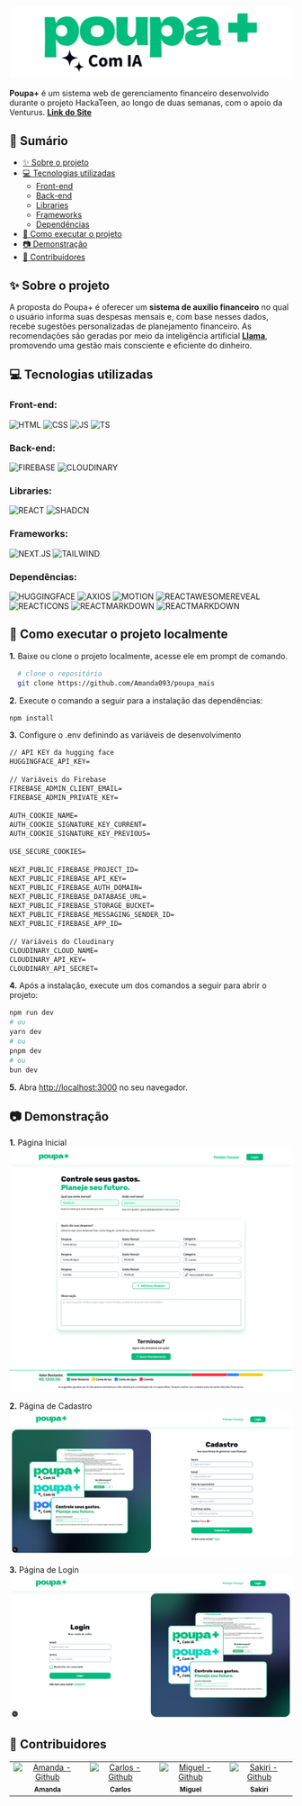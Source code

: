 ![Logo](public/poupamais.png)

**Poupa+** é um sistema web de gerenciamento financeiro desenvolvido durante o projeto HackaTeen, ao longo de duas semanas, com o apoio da Venturus. [**Link do Site**](https://poupa-mais-venturus.vercel.app/)

## 📖 Sumário

- [✨ Sobre o projeto](#-sobre-o-projeto)
- [💻 Tecnologias utilizadas](#-tecnologias-utilizadas)
  - [Front-end](#front-end)
  - [Back-end](#back-end)
  - [Libraries](#libraries)
  - [Frameworks](#framework)
  - [Dependências](#dependências)
- [📁 Como executar o projeto](#-Como-executar-o-projeto)
- [📷 Demonstração](#-demonstração)
- [💸 Contribuidores](#-contribuidores)

## ✨ Sobre o projeto

A proposta do Poupa+ é oferecer um **sistema de auxílio financeiro** no qual o usuário informa suas despesas mensais e, com base nesses dados, recebe sugestões personalizadas de planejamento financeiro. As recomendações são geradas por meio da inteligência artificial **[Llama](https://www.llama.com)**, promovendo uma gestão mais consciente e eficiente do dinheiro.

## 💻 Tecnologias utilizadas

### Front-end:

![HTML](https://img.shields.io/badge/HTML-E34F26?style=for-the-badge&logo=html5&logoColor=white)
![CSS](https://img.shields.io/badge/CSS-663399?&style=for-the-badge&logo=css&logoColor=white)
![JS](https://img.shields.io/badge/JavaScript-F7DF1E?style=for-the-badge&logo=javascript&logoColor=gray)
![TS](https://img.shields.io/badge/TypeScript-3178C6?style=for-the-badge&logo=typescript&logoColor=white)

### Back-end:

![FIREBASE](https://img.shields.io/badge/FIREBASE-DD2C00?&style=for-the-badge&logo=firebase&logoColor=white)
![CLOUDINARY](https://img.shields.io/badge/Cloudinary-3448C5?&style=for-the-badge&logo=cloudinary&logoColor=white)

### Libraries:

![REACT](https://img.shields.io/badge/REACT-0088CC?&style=for-the-badge&logo=react&logoColor=white)
![SHADCN](https://img.shields.io/badge/SHADCN-000000?&style=for-the-badge&logo=shadcnui&logoColor=white)

### Frameworks:

![NEXT.JS](https://img.shields.io/badge/NEXT.JS-000000?&style=for-the-badge&logo=nextdotjs&logoColor=white)
![TAILWIND](https://img.shields.io/badge/TAILWIND-06B6D4?&style=for-the-badge&logo=tailwindcss&logoColor=white)

### Dependências:

![HUGGINGFACE](https://img.shields.io/badge/hugging_face-FFD21E?&style=for-the-badge&logo=huggingface&logoColor=black)
![AXIOS](https://img.shields.io/badge/axios-5A29E4?&style=for-the-badge&logo=axios&logoColor=white)
![MOTION](https://img.shields.io/badge/motion-FFD21E?&style=for-the-badge&logo=axis&logoColor=white)
![REACTAWESOMEREVEAL](https://img.shields.io/badge/react_awesome_reveal-06B6D4?&style=for-the-badge&logo=react&logoColor=white)
![REACTICONS](https://img.shields.io/badge/ICONS-0088CC?&style=for-the-badge&logo=react&logoColor=white)
![REACTMARKDOWN](https://img.shields.io/badge/REACT_MARKDOWN-000000?&style=for-the-badge&logo=markdown&logoColor=white)
![REACTMARKDOWN](https://img.shields.io/badge/Sweet_alert_2-F7DF1E?&style=for-the-badge&logo=javascript&logoColor=black)

## 📁 Como executar o projeto localmente

**1.** Baixe ou clone o projeto localmente, acesse ele em prompt de comando.

```bash
  # clone o repositório
  git clone https://github.com/Amanda093/poupa_mais
```

**2.** Execute o comando a seguir para a instalação das dependências:

```bash
npm install
```

**3.** Configure o .env definindo as variáveis de desenvolvimento

```tsx
// API KEY da hugging face
HUGGINGFACE_API_KEY=

// Variáveis do Firebase
FIREBASE_ADMIN_CLIENT_EMAIL=
FIREBASE_ADMIN_PRIVATE_KEY=

AUTH_COOKIE_NAME=
AUTH_COOKIE_SIGNATURE_KEY_CURRENT=
AUTH_COOKIE_SIGNATURE_KEY_PREVIOUS=

USE_SECURE_COOKIES=

NEXT_PUBLIC_FIREBASE_PROJECT_ID=
NEXT_PUBLIC_FIREBASE_API_KEY=
NEXT_PUBLIC_FIREBASE_AUTH_DOMAIN=
NEXT_PUBLIC_FIREBASE_DATABASE_URL=
NEXT_PUBLIC_FIREBASE_STORAGE_BUCKET=
NEXT_PUBLIC_FIREBASE_MESSAGING_SENDER_ID=
NEXT_PUBLIC_FIREBASE_APP_ID=

// Variáveis do Cloudinary
CLOUDINARY_CLOUD_NAME=
CLOUDINARY_API_KEY=
CLOUDINARY_API_SECRET=
```

**4.** Após a instalação, execute um dos comandos a seguir para abrir o projeto:

```bash
npm run dev
# ou
yarn dev
# ou
pnpm dev
# ou
bun dev
```

**5.** Abra [http://localhost:3000](http://localhost:3000) no seu navegador.

## 📷 Demonstração

**1.** Página Inicial
![Tela-inicial](public/screenshot-principal.png)

**2.** Página de Cadastro
![Tela-de-cadastro](public/screenshot-cadastro.png)

**3.** Página de Login
![Tela-de-login](public/screenshot-login.png)

## 💸 Contribuidores

<div align=center>
  <table>
    <tr>
      <td align="center">
        <a href="https://github.com/Amanda093">
          <img src="https://avatars.githubusercontent.com/u/138123400?v=4" width="100px;" alt="Amanda - Github"/><br>
          <sub>
            <b>Amanda</b>
          </sub> <br>
        </a>
      </td>
      </td>
      <td align="center">
        <a href="https://github.com/Chrb09">
          <img src="https://avatars.githubusercontent.com/u/132484542?v=4" width="100px;" alt="Carlos - Github"/><br>
          <sub>
              <b>Carlos</b>
            </sub> <br>
        </a>
      </td>
      <td align="center">
        <a href="https://github.com/Underkyu">
          <img src="https://avatars.githubusercontent.com/u/125403398?v=4" width="100px;" alt="Miguel - Github"/><br>
          <sub>
              <b>Miguel</b>
            </sub> <br>
        </a>
      </td>
      <td align="center">
        <a href="https://github.com/osakirii">
          <img src="https://avatars.githubusercontent.com/u/68735816?v=4" width="100px;" alt="Sakiri - Github"/><br>
          <sub>
              <b>Sakiri</b>
            </sub> <br>
        </a>
      </td>
    </tr>
  </table>
<div>
